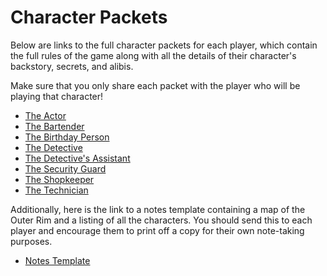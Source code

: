 # Character Packets

Below are links to the full character packets for each player, which contain the full rules of the game along with all the details of their character's backstory, secrets, and alibis.

Make sure that you only share each packet with the player who will be playing that character!

* [The Actor](https://docs.google.com/document/d/1OV1JyOIYj4Y2YmPNuCav9uTee32lELagOhBccXvYeRA/edit)
* [The Bartender](https://docs.google.com/document/d/14TNnpVrQhCWVyXwpcA7b24dNdC8ueAjNHeHrLa1ZxZA/edit)
* [The Birthday Person](https://docs.google.com/document/d/1AecvcazkMwAn3_KDRL_KXwatyNOzu-1p6xZqm7BCawA/edit)
* [The Detective](https://docs.google.com/document/d/1TU5UtI1p_XNza-qqYPGiL_thMsWS-gRYcDROguMYDLI/edit)
* [The Detective's Assistant](https://docs.google.com/document/d/12rGDC3taiqzSfhFhf9UT5Thjo-kAsyiCzziTRwjgb80/edit)
* [The Security Guard](https://docs.google.com/document/d/18SbC5CsMTovCwbxB710oDoxQpXW4mAKfZTAiM6O5hEY/edit)
* [The Shopkeeper](https://docs.google.com/document/d/1gN3UNc7SVIwuZsfJmbFQnK7PYo0p9QktCOst_WLJ94Q/edit)
* [The Technician](https://docs.google.com/document/d/1PSCC_MCVvJtuNbqXpNnywY2J7wE8nrLJ27CpmnNtls8/edit) 

Additionally, here is the link to a notes template containing a map of the Outer Rim and a listing of all the characters. You should send this to each player and encourage them to print off a copy for their own note-taking purposes.

* [Notes Template](https://docs.google.com/document/d/181GYIJ2YUmQlKob1Ky_XuES8Bd3OfzvP9xLCtPEu4sI/edit)
